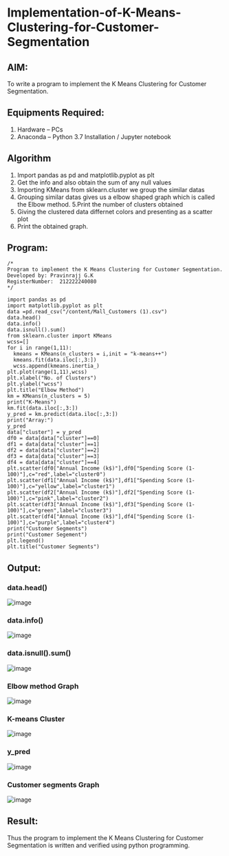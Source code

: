 # Implementation-of-K-Means-Clustering-for-Customer-Segmentation

## AIM:
To write a program to implement the K Means Clustering for Customer Segmentation.

## Equipments Required:
1. Hardware – PCs
2. Anaconda – Python 3.7 Installation / Jupyter notebook

## Algorithm
1. Import pandas as pd and matplotlib.pyplot as plt
2. Get the info and also obtain the sum of any null values
3. Importing KMeans from sklearn.cluster we group the similar datas
4. Grouping similar datas gives us a elbow shaped graph which is called the Elbow method. 5.Print the number of clusters obtained
5. Giving the clustered data differnet colors and presenting as a scatter plot
6. Print the obtained graph. 

## Program:
```
/*
Program to implement the K Means Clustering for Customer Segmentation.
Developed by: Pravinrajj G.K
RegisterNumber:  212222240080
*/

import pandas as pd
import matplotlib.pyplot as plt
data =pd.read_csv("/content/Mall_Customers (1).csv")
data.head()
data.info()
data.isnull().sum()
from sklearn.cluster import KMeans
wcss=[]
for i in range(1,11):
  kmeans = KMeans(n_clusters = i,init = "k-means++")
  kmeans.fit(data.iloc[:,3:])
  wcss.append(kmeans.inertia_)
plt.plot(range(1,11),wcss)
plt.xlabel("No. of Clusters")
plt.ylabel("wcss")
plt.title("Elbow Method")
km = KMeans(n_clusters = 5)
print("K-Means")
km.fit(data.iloc[:,3:])
y_pred = km.predict(data.iloc[:,3:])
print("Array:")
y_pred
data["cluster"] = y_pred
df0 = data[data["cluster"]==0]
df1 = data[data["cluster"]==1]
df2 = data[data["cluster"]==2]
df3 = data[data["cluster"]==3]
df4 = data[data["cluster"]==4]
plt.scatter(df0["Annual Income (k$)"],df0["Spending Score (1-100)"],c="red",label="cluster0")
plt.scatter(df1["Annual Income (k$)"],df1["Spending Score (1-100)"],c="yellow",label="cluster1")
plt.scatter(df2["Annual Income (k$)"],df2["Spending Score (1-100)"],c="pink",label="cluster2")
plt.scatter(df3["Annual Income (k$)"],df3["Spending Score (1-100)"],c="green",label="cluster3")
plt.scatter(df4["Annual Income (k$)"],df4["Spending Score (1-100)"],c="purple",label="cluster4")
print("Customer Segments")
print("Customer Segement")
plt.legend()
plt.title("Customer Segments")
```

## Output:
### data.head()
![image](https://github.com/Pravinrajj/Implementation-of-K-Means-Clustering-for-Customer-Segmentation/assets/117917674/0b8c9403-fb30-4532-a512-04fc87785e81)

### data.info()
![image](https://github.com/Pravinrajj/Implementation-of-K-Means-Clustering-for-Customer-Segmentation/assets/117917674/e2bedec8-54c9-4817-b446-e8c352df6dc6)

### data.isnull().sum()
![image](https://github.com/Pravinrajj/Implementation-of-K-Means-Clustering-for-Customer-Segmentation/assets/117917674/bf25fca5-8621-4b90-8e17-ec3503188ea2)

### Elbow method Graph
![image](https://github.com/Pravinrajj/Implementation-of-K-Means-Clustering-for-Customer-Segmentation/assets/117917674/8a3551d3-c8e7-42d0-8eeb-bd8d81da0f9e)

### K-means Cluster
![image](https://github.com/Pravinrajj/Implementation-of-K-Means-Clustering-for-Customer-Segmentation/assets/117917674/79b78b50-5c07-404d-b4af-ae5c30f4fed0)

### y_pred
![image](https://github.com/Pravinrajj/Implementation-of-K-Means-Clustering-for-Customer-Segmentation/assets/117917674/eae6adc9-6d9e-46c3-9483-c802d1c7892c)

### Customer segments Graph
![image](https://github.com/Pravinrajj/Implementation-of-K-Means-Clustering-for-Customer-Segmentation/assets/117917674/8fe78e9b-2ee9-4304-8d88-d88c51204b7e)


## Result:
Thus the program to implement the K Means Clustering for Customer Segmentation is written and verified using python programming.

